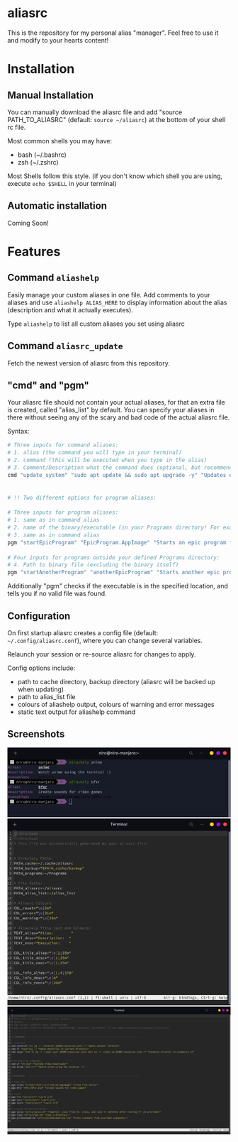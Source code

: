 # aliasrc

This is the repository for my personal alias "manager". Feel free to use it and
modify to your hearts content!

# Installation

## Manual Installation

You can manually download the aliasrc file and add "source PATH_TO_ALIASRC"
(default: `source ~/aliasrc`) at the bottom of your shell rc file.

Most common shells you may have:

- bash (~/.bashrc)
- zsh (~/.zshrc)

Most Shells follow this style. (if you don't know which shell you are using, 
execute `echo $SHELL` in your terminal)

## Automatic installation

Coming Soon!

# Features

## Command `aliashelp`

Easily manage your custom aliases in one file. Add comments to your aliases and
use `aliashelp ALIAS_HERE` to display information about the alias (description
and what it actually executes).

Type `aliashelp` to list all custom aliases you set using aliasrc

## Command `aliasrc_update`

Fetch the newest version of aliasrc from this repository. 

## "cmd" and "pgm"

Your aliasrc file should not contain your actual aliases, for that an extra
file is created, called "alias_list" by default. You can specify your aliases
in there without seeing any of the scary and bad code of the actual aliasrc
file.

Syntax:

```bash
# Three inputs for command aliases:
# 1. alias (the command you will type in your terminal)
# 2. command (this will be executed when you type in the alias)
# 3. Comment/Description what the command does (optional, but recommended of course)
cmd "update_system" "sudo apt update && sudo apt upgrade -y" "Updates entire systems packages"


# !! Two different options for program aliases:

# Three inputs for program aliases:
# 1. same as in command alias
# 2. name of the binary/executable (in your Programs directory! For example ~/Programs/ or similar (can be changed in the config) )
# 3. same as in command alias
pgm "startEpicProgram" "EpicProgram.AppImage" "Starts an epic program from the terminal"

# Four inputs for programs outside your defined Programs directory:
# 4. Path to binary file (excluding the binary itself)
pgm "startAnotherProgram" "anotherEpicProgram" "Starts another epic program" ~/AnotherDirectory/Programs/
```

Additionally "pgm" checks if the executable is in the specified location, and
tells you if no valid file was found.

## Configuration

On first startup aliasrc creates a config file (default:
`~/.config/aliasrc.conf`), where you can change several variables.

Relaunch your session or re-source aliasrc for changes to apply.

Config options include:

- path to cache directory, backup directory (aliasrc will be backed up when
updating)
- path to alias_list file
- colours of aliashelp output, colours of warning and error messages
- static text output for aliashelp command

## Screenshots

<img src="./.pictures/aliashelp.png" alt="Aliashelp Picture"            width=575/>
<img src="./.pictures/config.png"    alt="Config Options"               width=575/>
<img src="./.pictures/list.png"      alt="List of examples for aliases" width=575/>

